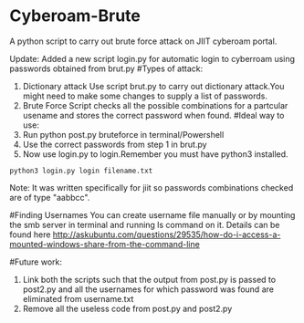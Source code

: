 # Cyberoam-Brute

A python script to carry out brute force attack on JIIT cyberoam portal.

Update: Added a new script login.py for automatic login to cyberroam using passwords obtained from brut.py
#Types of attack:
1. Dictionary attack
    Use script brut.py to carry out dictionary attack.You might need to make some changes to supply a list of passwords.
2. Brute Force
    Script checks all the possible combinations for a partcular usename and stores the correct password when found.
#Ideal way to use:
  1. Run python post.py bruteforce in terminal/Powershell
  2. Use the correct passwords from step 1 in brut.py
  3. Now use login.py to login.Remember you must have python3 installed.
  
`python3 login.py login filename.txt`
    
Note: It was written specifically for jiit so passwords combinations checked are of type "aabbcc".

#Finding Usernames
    You can create username file manually or by mounting the smb server in terminal and running ls command on it.
    Details can be found here 
    http://askubuntu.com/questions/29535/how-do-i-access-a-mounted-windows-share-from-the-command-line   

#Future work:
  1. Link both the scripts such that the output from post.py is passed to post2.py and all the usernames for which password was found are eliminated from username.txt
  2. Remove all the useless code from post.py and post2.py
